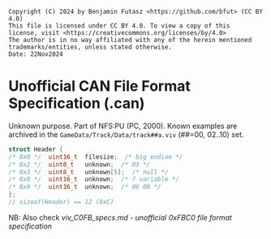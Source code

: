 <!-- nfs5_can_specs.md - unofficial CAN file format specification -->
```
Copyright (C) 2024 by Benjamin Futasz <https://github.com/bfut> (CC BY 4.0)
This file is licensed under CC BY 4.0. To view a copy of this
license, visit <https://creativecommons.org/licenses/by/4.0>
The author is in no way affiliated with any of the herein mentioned
trademarks/entities, unless stated otherwise.
Date: 22Nov2024
```
# Unofficial CAN File Format Specification (.can)
Unknown purpose.  Part of NFS:PU (PC, 2000).  Known examples are archived in the
`GameData/Track/Data/track##a.viv` (##=00, 02..10) set.
```C++
struct Header {
/* 0x0 */  uint16_t  filesize;  /* big endian */
/* 0x2 */  uint8_t   unknown;  /* 03 */
/* 0x3 */  uint8_t   unknown[5];  /* null */
/* 0x8 */  uint16_t  unknown;  /* ? variable */
/* 0x9 */  uint16_t  unknown;  /* 06 00 */
};
// sizeof(Header) == 12 (0xC)
```
NB: Also check *viv_C0FB_specs.md - unofficial 0xFBC0 file format specification*
<!-- eof -->
